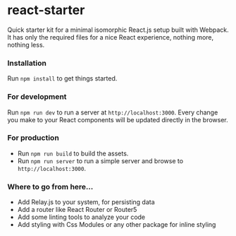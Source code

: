 # react-starter
Quick starter kit for a minimal isomorphic React.js setup built with Webpack.
It has only the required files for a nice React experience, nothing more, nothing less.

### Installation
Run `npm install` to get things started.

### For development
Run `npm run dev` to run a server at `http://localhost:3000`. 
Every change you make to your React components will be updated directly in the browser.

### For production
* Run `npm run build` to build the assets.
* Run `npm run server` to run a simple server and browse to `http://localhost:3000`.

### Where to go from here...
* Add Relay.js to your system, for persisting data
* Add a router like React Router or Router5
* Add some linting tools to analyze your code
* Add styling with Css Modules or any other package for inline styling
